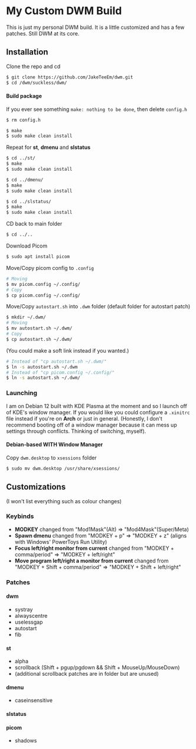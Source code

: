 # My Custom DWM Build
This is just my personal DWM build.  It is a little customized and has a few patches.  Still DWM at its core.

## Installation
Clone the repo and cd
```bash
$ git clone https://github.com/JakeTeeEm/dwm.git
$ cd /dwm/suckless/dwm/
```
#### Build package
If you ever see something `make: nothing to be done`, then delete `config.h`
```bash
$ rm config.h
```
```bash
$ make
$ sudo make clean install
```
Repeat for **st**, **dmenu** and **slstatus**
```bash
$ cd ../st/
$ make
$ sudo make clean install
```
```bash
$ cd ../dmenu/
$ make
$ sudo make clean install
```
```bash
$ cd ../slstatus/
$ make
$ sudo make clean install
```

CD back to main folder
```bash
$ cd ../..
```
Download Picom
```bash
$ sudo apt install picom
```
Move/Copy picom config to `.config`
```bash
# Moving
$ mv picom.config ~/.config/
# Copy
$ cp picom.config ~/.config/
```    
Move/Copy `autostart.sh` into `.dwm` folder (default folder for autostart patch)
```bash
$ mkdir ~/.dwm/
# Moving
$ mv autostart.sh ~/.dwm/
# Copy
$ cp autostart.sh ~/.dwm/
```
(You could make a soft link instead if you wanted.)
```bash
# Instead of "cp autostart.sh ~/.dwm/"
$ ln -s autostart.sh ~/.dwm
# Instead of "cp picom.config ~/.config/"
$ ln -s autostart.sh ~/.dwm/
```


### Launching
I am on Debian 12 built with KDE Plasma at the moment and so I launch off of KDE's window manager.  If you would like you could configure a `.xinitrc` file instead if you're on **Arch** or just in general.  (Honestly, I don't recommend booting off of a window manager because it can mess up settings through conflicts.  Thinking of switching, myself).

#### Debian-based WITH Window Manager
Copy `dwm.desktop` to `xsessions` folder
```bash
$ sudo mv dwm.desktop /usr/share/xsessions/
```

## Customizations
(I won't list everything such as colour changes)

### Keybinds
- **MODKEY** changed from "Mod1Mask"(Alt) => "Mod4Mask"(Super/Meta)
- **Spawn dmenu** changed from "MODKEY + p" => "MODKEY + z" (aligns with Windows' PowerToys Run Utility)
- **Focus left/right monitor from current** changed from "MODKEY + comma/period" => "MODKEY + left/right"
- **Move program left/right a monitor from current** changed from "MODKEY + Shift + comma/period" => "MODKEY + Shift + left/right"

### Patches
#### dwm
- systray
- alwayscentre
- uselessgap
- autostart
- fib
#### st
- alpha
- scrollback (Shift + pgup/pgdown && Shift + MouseUp/MouseDown)
- (additional scrollback patches are in folder but are unused)
#### dmenu
- caseinsensitive
#### slstatus
#### picom
- shadows
